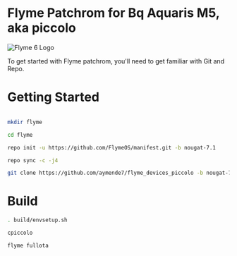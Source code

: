 # Flyme Patchrom for Bq Aquaris M5, aka piccolo
![Flyme 6 Logo](https://raw.githubusercontent.com/NESPTechnology/FlymeOS_devices_P8Lite/android-6.0/images/flyme.png)


To get started with Flyme patchrom, you'll need to get familiar with Git and Repo. 

# Getting Started

```bash

mkdir flyme

cd flyme

repo init -u https://github.com/FlymeOS/manifest.git -b nougat-7.1

repo sync -c -j4

git clone https://github.com/aymende7/flyme_devices_piccolo -b nougat-7.1_caf devices/piccolo
```

# Build
```bash
. build/envsetup.sh  

cpiccolo

flyme fullota
```
